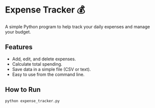 # Expense Tracker 💰

A simple Python program to help track your daily expenses and manage your budget.

## Features
- Add, edit, and delete expenses.
- Calculate total spending.
- Save data in a simple file (CSV or text).
- Easy to use from the command line.

## How to Run
```bash
python expense_tracker.py
